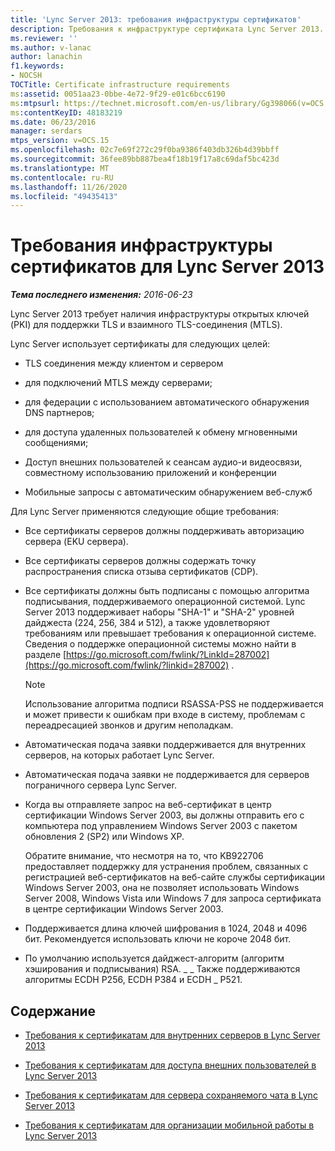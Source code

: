 ```yaml
---
title: 'Lync Server 2013: требования инфраструктуры сертификатов'
description: Требования к инфраструктуре сертификата Lync Server 2013.
ms.reviewer: ''
ms.author: v-lanac
author: lanachin
f1.keywords:
- NOCSH
TOCTitle: Certificate infrastructure requirements
ms:assetid: 0051aa23-0bbe-4e72-9f29-e01c6bcc6190
ms:mtpsurl: https://technet.microsoft.com/en-us/library/Gg398066(v=OCS.15)
ms:contentKeyID: 48183219
ms.date: 06/23/2016
manager: serdars
mtps_version: v=OCS.15
ms.openlocfilehash: 02c7e69f272c29f0ba9386f403db326b4d39bbff
ms.sourcegitcommit: 36fee89bb887bea4f18b19f17a8c69daf5bc423d
ms.translationtype: MT
ms.contentlocale: ru-RU
ms.lasthandoff: 11/26/2020
ms.locfileid: "49435413"
---
```

# <a name="certificate-infrastructure-requirements-for-lync-server-2013"></a>Требования инфраструктуры сертификатов для Lync Server 2013

<div data-xmlns="http://www.w3.org/1999/xhtml">

<div class="topic" data-xmlns="http://www.w3.org/1999/xhtml" data-msxsl="urn:schemas-microsoft-com:xslt" data-cs="https://msdn.microsoft.com/">

<div data-asp="https://msdn2.microsoft.com/asp">



</div>

<div id="mainSection">

<div id="mainBody">

<span> </span>

_**Тема последнего изменения:** 2016-06-23_

Lync Server 2013 требует наличия инфраструктуры открытых ключей (PKI) для поддержки TLS и взаимного TLS-соединения (MTLS).

Lync Server использует сертификаты для следующих целей:

  - TLS соединения между клиентом и сервером

  - для подключений MTLS между серверами;

  - для федерации с использованием автоматического обнаружения DNS партнеров;

  - для доступа удаленных пользователей к обмену мгновенными сообщениями;

  - Доступ внешних пользователей к сеансам аудио-и видеосвязи, совместному использованию приложений и конференции

  - Мобильные запросы с автоматическим обнаружением веб-служб

Для Lync Server применяются следующие общие требования:

  - Все сертификаты серверов должны поддерживать авторизацию сервера (EKU сервера).

  - Все сертификаты серверов должны содержать точку распространения списка отзыва сертификатов (CDP).

  - Все сертификаты должны быть подписаны с помощью алгоритма подписывания, поддерживаемого операционной системой. Lync Server 2013 поддерживает наборы "SHA-1" и "SHA-2" уровней дайджеста (224, 256, 384 и 512), а также удовлетворяют требованиям или превышает требования к операционной системе. Сведения о поддержке операционной системы можно найти в разделе [https://go.microsoft.com/fwlink/?LinkId=287002](https://go.microsoft.com/fwlink/?linkid=287002) .
    
    <div>
    

    > [!NOTE]  
    > Использование алгоритма подписи RSASSA-PSS не поддерживается и может привести к ошибкам при входе в систему, проблемам с переадресацией звонков и другим неполадкам.

    
    </div>

  - Автоматическая подача заявки поддерживается для внутренних серверов, на которых работает Lync Server.

  - Автоматическая подача заявки не поддерживается для серверов пограничного сервера Lync Server.

  - Когда вы отправляете запрос на веб-сертификат в центр сертификации Windows Server 2003, вы должны отправить его с компьютера под управлением Windows Server 2003 с пакетом обновления 2 (SP2) или Windows XP.
    
    Обратите внимание, что несмотря на то, что KB922706 предоставляет поддержку для устранения проблем, связанных с регистрацией веб-сертификатов на веб-сайте службы сертификации Windows Server 2003, она не позволяет использовать Windows Server 2008, Windows Vista или Windows 7 для запроса сертификата в центре сертификации Windows Server 2003.

  - Поддерживается длина ключей шифрования в 1024, 2048 и 4096 бит. Рекомендуется использовать ключи не короче 2048 бит.

  - По умолчанию используется дайджест-алгоритм (алгоритм хэширования и подписывания) RSA. \_ \_ Также поддерживаются алгоритмы ECDH P256, ECDH P384 и ECDH \_ P521. 

<div>

## <a name="in-this-section"></a>Содержание

  - [Требования к сертификатам для внутренних серверов в Lync Server 2013](lync-server-2013-certificate-requirements-for-internal-servers.md)

  - [Требования к сертификатам для доступа внешних пользователей в Lync Server 2013](lync-server-2013-certificate-requirements-for-external-user-access.md)

  - [Требования к сертификатам для сервера сохраняемого чата в Lync Server 2013](lync-server-2013-certificate-requirements-for-persistent-chat-server.md)

  - [Требования к сертификатам для организации мобильной работы в Lync Server 2013](lync-server-2013-certificate-requirements-for-mobility.md)

</div>

</div>

<span> </span>

</div>

</div>

</div>

